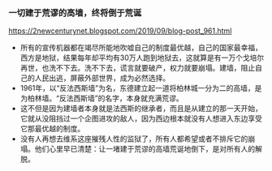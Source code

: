 ### 一切建于荒谬的高墙，终将倒于荒诞
https://2newcenturynet.blogspot.com/2019/09/blog-post_961.html
- 所有的宣传机器都在竭尽所能地吹嘘自己的制度最优越，自己的国家最幸福，西方是地狱，结果每年却平均有30万人跑到地狱去，这就算是有一万个戈培尔再世，也洗不下去。洗不下去，谎言就要破产，权力就要崩塌。建墙，阻止自己的人民出逃，屏蔽外部世界，成为必然选择。
-  1961年，以“反法西斯墙”为名，东德建立起一道将柏林城一分为二的高墙，是为柏林墙。“反法西斯墙”的名字，本身就充满荒谬。
-  这不但是因为建墙者本身就是法西斯的继承者，而且是从建立的那一天开始，它就从没阻挡过一个企图进攻的敌人，因为西边根本就没有人想进入东边享受它那最优越的制度。
-  没有人再想去维系这座摧残人性的监狱了，所有人都希望或者不排斥它的崩塌。他们心里早已清楚：让一堵建于荒谬的高墙荒诞地倒下，是对所有人的解脱。